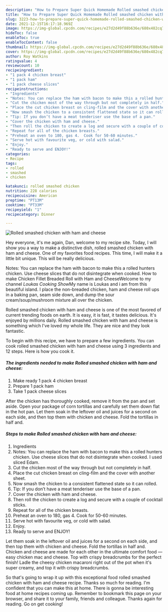 ```yaml
---
description: "How to Prepare Super Quick Homemade Rolled smashed chicken with ham and cheese"
title: "How to Prepare Super Quick Homemade Rolled smashed chicken with ham and cheese"
slug: 3223-how-to-prepare-super-quick-homemade-rolled-smashed-chicken-with-ham-and-cheese
date: 2021-12-15T16:17:18.969Z
image: https://img-global.cpcdn.com/recipes/e27d2d49f88b636e/680x482cq70/rolled-smashed-chicken-with-ham-and-cheese-recipe-main-photo.jpg
hideToc: false
enableToc: true
enableTocContent: false
thumbnail: https://img-global.cpcdn.com/recipes/e27d2d49f88b636e/680x482cq70/rolled-smashed-chicken-with-ham-and-cheese-recipe-main-photo.jpg
cover: https://img-global.cpcdn.com/recipes/e27d2d49f88b636e/680x482cq70/rolled-smashed-chicken-with-ham-and-cheese-recipe-main-photo.jpg
author: Roy Watkins
ratingvalue: 4
reviewcount: 10
recipeingredient:
- "1 pack 4 chicken breast"
- "1 pack ham"
- "1 pack cheese slices"
recipeinstructions:
- "Ingredients"
- "Notes: You can replace the ham with bacon to make this a rolled hunters chicken.  Use cheese slices that do not disintegrate when cooked. I used sliced Edam."
- "Cut the chicken most of the way through but not completely in half."
- "Place the cut chicken breast on cling-film and the cover with another sheet."
- "Now smash the chicken to a consistent flattened state so it can rolled."
- "Tip: If you don’t have a meat tenderiser use the base of a pan."
- "Cover the chicken with ham and cheese."
- "Then roll the chicken to create a log and secure with a couple of cocktail sticks."
- "Repeat for all of the chicken breasts."
- "Preheat an oven to 180, gas 4.  Cook for 50-60 minutes."
- "Serve hot with favourite veg, or cold with salad."
- "Enjoy."
- "Ready to serve and ENJOY!"
categories:
- Recipe
tags:
- rolled
- smashed
- chicken

katakunci: rolled smashed chicken 
nutrition: 228 calories
recipecuisine: American
preptime: "PT13M"
cooktime: "PT33M"
recipeyield: "1"
recipecategory: Dinner

---
```



![Rolled smashed chicken with ham and cheese](https://img-global.cpcdn.com/recipes/e27d2d49f88b636e/680x482cq70/rolled-smashed-chicken-with-ham-and-cheese-recipe-main-photo.jpg)

Hey everyone, it's me again, Dan, welcome to my recipe site. Today, I will show you a way to make a distinctive dish, rolled smashed chicken with ham and cheese. One of my favorites food recipes. This time, I will make it a little bit unique. This will be really delicious.

Notes: You can replace the ham with bacon to make this a rolled hunters chicken. Use cheese slices that do not disintegrate when cooked. How to make Chicken Fillet Breaded Roll with Ham and CheeseWelcome to my channel *Loukas Cooking Show*My name is Loukas and i am from this beautiful island. I place the non-breaded chicken, ham and cheese roll ups in a baking pan, seam side down, and dump the sour cream/soup/mushroom mixture all over the chicken.

Rolled smashed chicken with ham and cheese is one of the most favored of current trending foods on earth. It is easy, it is fast, it tastes delicious. It's enjoyed by millions daily. Rolled smashed chicken with ham and cheese is something which I've loved my whole life. They are nice and they look fantastic.


To begin with this recipe, we have to prepare a few ingredients. You can cook rolled smashed chicken with ham and cheese using 3 ingredients and 12 steps. Here is how you cook it.

<!--inarticleads1-->

##### The ingredients needed to make Rolled smashed chicken with ham and cheese:

1. Make ready 1 pack 4 chicken breast
1. Prepare 1 pack ham
1. Take 1 pack cheese slices


After the chicken has thoroughly cooked, remove it from the pan and set aside. Open your package of corn tortillas and carefully set them down flat in the hot pan. Let them soak in the leftover oil and juices for a second on each side, and then top them with chicken and cheese. Fold the tortillas in half and. 

<!--inarticleads2-->

##### Steps to make Rolled smashed chicken with ham and cheese:

1. Ingredients
1. Notes: You can replace the ham with bacon to make this a rolled hunters chicken.  Use cheese slices that do not disintegrate when cooked. I used sliced Edam.
1. Cut the chicken most of the way through but not completely in half.
1. Place the cut chicken breast on cling-film and the cover with another sheet.
1. Now smash the chicken to a consistent flattened state so it can rolled.
1. Tip: If you don’t have a meat tenderiser use the base of a pan.
1. Cover the chicken with ham and cheese.
1. Then roll the chicken to create a log and secure with a couple of cocktail sticks.
1. Repeat for all of the chicken breasts.
1. Preheat an oven to 180, gas 4.  Cook for 50-60 minutes.
1. Serve hot with favourite veg, or cold with salad.
1. Enjoy.
1. Ready to serve and ENJOY!

Let them soak in the leftover oil and juices for a second on each side, and then top them with chicken and cheese. Fold the tortillas in half and. Chicken and cheese are made for each other in the ultimate comfort food — easy chicken mac and cheese. Top with crispy breadcrumbs for the perfect finish! Ladle the cheesy chicken macaroni right out of the pot when it&#39;s super creamy, and top it with crispy breadcrumbs. 

So that's going to wrap it up with this exceptional food rolled smashed chicken with ham and cheese recipe. Thanks so much for reading. I'm confident that you can make this at home. There is gonna be interesting food at home recipes coming up. Remember to bookmark this page on your browser, and share it to your family, friends and colleague. Thanks again for reading. Go on get cooking!

